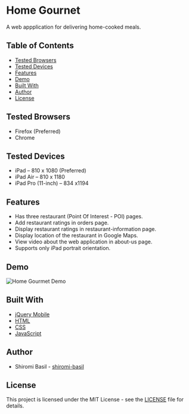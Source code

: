 # Home Gournet
A web appplication for delivering home-cooked meals.

## Table of Contents
- [Tested Browsers](#tested-browsers)
- [Tested Devices](#tested-devices)
- [Features](#features)
- [Demo](#demo)
- [Built With](#built-with)
- [Author](#author)
- [License](#license)

## Tested Browsers
* Firefox (Preferred)
* Chrome

## Tested Devices
* iPad – 810 x 1080 (Preferred)
* iPad Air – 810 x 1180
* iPad Pro (11-inch) – 834 x1194

## Features
* Has three restaurant (Point Of Interest - POI) pages.
* Add restaurant ratings in orders page.
* Display restaurant ratings in restaurant-information page.
* Display location of the restaurant in Google Maps.
* View video about the web application in about-us page.
* Supports only iPad portrait orientation.

## Demo

![Home Gourmet Demo](home-gourmet-demo.gif)

## Built With
* [jQuery Mobile](https://jquerymobile.com/)
* [HTML](https://www.w3.org/html/)
* [CSS](https://www.w3.org/Style/CSS/Overview.en.html)
* [JavaScript](https://devdocs.io/javascript/)

## Author
* Shiromi Basil - [shiromi-basil](https://github.com/shiromi-basil)

## License
This project is licensed under the MIT License - see the [LICENSE](LICENSE) file for details.
